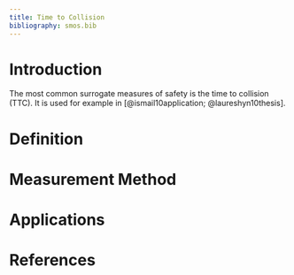 ```yaml
---  
title: Time to Collision
bibliography: smos.bib
---  
```

# Introduction

The most common surrogate measures of safety is the time to collision (TTC). It is used for example in [@ismail10application; @laureshyn10thesis].

# Definition

# Measurement Method

# Applications

# References

